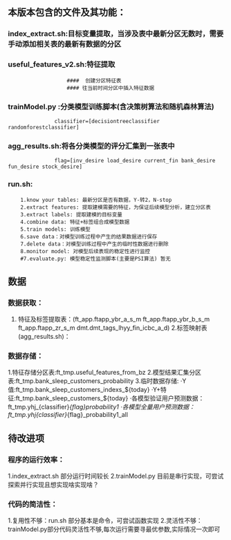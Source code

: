 
## 本版本包含的文件及其功能：
### index_extract.sh:目标变量提取，当涉及表中最新分区无数时，需要手动添加相关表的最新有数据的分区
### useful_features_v2.sh:特征提取
                       ####  创建分区特征表
                       #### 往当前时间分区中插入特征数据
### trainModel.py :分类模型训练脚本(含决策树算法和随机森林算法) 
                   classifier=[decisiontreeclassifier  randomforestclassifier]
### agg_results.sh:将各分类模型的评分汇集到一张表中
                   flag=[inv_desire load_desire current_fin bank_desire fun_desire stock_desire]
### run.sh:
        1.know your tables: 最新分区是否有数据，Y-转2，N-stop
        2.extract features: 提取建模需要的特征，为保证后续模型分析，建立分区表
        3.extract labels: 提取建模的目标变量
        4.combine data: 特征+标签组合成模型数据
        5.train models: 训练模型
        6.save data：对模型训练过程中产生的结果数据进行保存
        7.delete data：对模型训练过程中产生的临时性数据进行删除
        8.monitor model: 对模型后续表现的稳定性进行监控
        #7.evaluate.py: 模型稳定性监测脚本(主要是PSI算法) 暂无

## 数据
### 数据获取：
1. 特征及标签提取表：(ft_app.ftapp_ybr_a_s_m ft_app.ftapp_ybr_b_s_m ft_app.ftapp_zr_s_m dmt.dmt_tags_lhyy_fin_icbc_a_d)
2.标签映射表(agg_results.sh)：

### 数据存储：
1.特征存储分区表:ft_tmp.useful_features_from_bz
2.模型结果汇集分区表:ft_tmp.bank_sleep_customers_probability
3.临时数据存储:
  ·Y值:ft_tmp.bank_sleep_customers_indexs_${today}
  ·Y+特征:ft_tmp.bank_sleep_customers_${today}
  ·各模型验证用户预测数据：ft_tmp.yhj_{classifier}_{flag}_probability1
  ·各模型全量用户预测数据：ft_tmp.yhj_{classifier}_{flag}_probability1_all

## 待改进项
### 程序的运行效率：
  1.index_extract.sh 部分运行时间较长
  2.trainModel.py 目前是串行实现，可尝试探索并行实现且想实现啥实现啥？
### 代码的简洁性：
  1.复用性不够：run.sh 部分基本是命令，可尝试函数实现
  2.灵活性不够：trainModel.py部分代码灵活性不够,每次运行需要寻最优参数,实际情况一次即可
